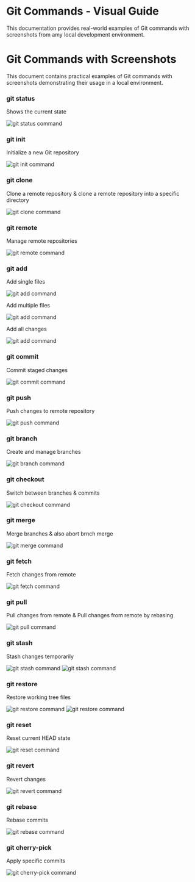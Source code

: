 # Git Commands - Visual Guide

This documentation provides real-world examples of Git commands with screenshots from amy local development environment.

# Git Commands with Screenshots

This document contains practical examples of Git commands with screenshots demonstrating their usage in a local environment.

### git status
Shows the current state 

![git status command](./screenshots/git-status.png)

### git init
Initialize a new Git repository

![git init command](./screenshots/git-init.png)

### git clone
Clone a remote repository & clone a remote repository into a specific directory

![git clone command](./screenshots/git-clone.png)

### git remote
Manage remote repositories

![git remote command](./screenshots/git-remote.png)

### git add
Add single files

![git add command](./screenshots/git-add-1.png)

Add multiple files

![git add command](./screenshots/git-add-2.png)

Add all changes

![git add command](./screenshots/git-add-3.png)

### git commit
Commit staged changes

![git commit command](./screenshots/git-commit.png)

### git push
Push changes to remote repository

![git push command](./screenshots/git-push.png)

### git branch
Create and manage branches

![git branch command](./screenshots/git-branch.png)

### git checkout
Switch between branches & commits

![git checkout command](./screenshots/git-checkout.png)

### git merge
Merge branches & also abort brnch merge

![git merge command](./screenshots/git-merge.png)

### git fetch
Fetch changes from remote

![git fetch command](./screenshots/git-fetch.png)

### git pull
Pull changes from remote & Pull changes from remote by rebasing

![git pull command](./screenshots/git-pull.png)

### git stash
Stash changes temporarily

![git stash command](./screenshots/git-stash-1.png)
![git stash command](./screenshots/git-stash-2.png)

### git restore
Restore working tree files

![git restore command](./screenshots/git-restore-1.png)
![git restore command](./screenshots/git-restore-2.png)

### git reset
Reset current HEAD state

![git reset command](./screenshots/git-reset.png)

### git revert
Revert changes

![git revert command](./screenshots/git-revert.png)

### git rebase
Rebase commits

![git rebase command](./screenshots/git-rebase.png)

### git cherry-pick
Apply specific commits

![git cherry-pick command](./screenshots/git-cherry-pick.png)